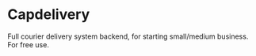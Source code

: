 # Capdelivery
Full courier delivery system backend, for starting small/medium business. For free use. 
